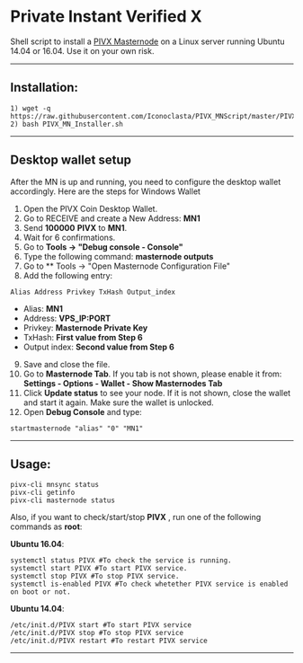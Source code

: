 # Private Instant Verified X
Shell script to install a [PIVX Masternode](http://pivx.org/) on a Linux server running Ubuntu 14.04 or 16.04. Use it on your own risk.

***
## Installation:
```
1) wget -q https://raw.githubusercontent.com/Iconoclasta/PIVX_MNScript/master/PIVX_MN_Installer.sh
2) bash PIVX_MN_Installer.sh
```
***

## Desktop wallet setup

After the MN is up and running, you need to configure the desktop wallet accordingly. Here are the steps for Windows Wallet
1. Open the PIVX Coin Desktop Wallet.
2. Go to RECEIVE and create a New Address: **MN1**
3. Send **100000** **PIVX** to **MN1**.
4. Wait for 6 confirmations.
5. Go to **Tools -> "Debug console - Console"**
6. Type the following command: **masternode outputs**
7. Go to  ** Tools -> "Open Masternode Configuration File"
8. Add the following entry:
```
Alias Address Privkey TxHash Output_index
```
* Alias: **MN1**
* Address: **VPS_IP:PORT**
* Privkey: **Masternode Private Key**
* TxHash: **First value from Step 6**
* Output index:  **Second value from Step 6**
9. Save and close the file.
10. Go to **Masternode Tab**. If you tab is not shown, please enable it from: **Settings - Options - Wallet - Show Masternodes Tab**
11. Click **Update status** to see your node. If it is not shown, close the wallet and start it again. Make sure the wallet is unlocked.
12. Open **Debug Console** and type:
```
startmasternode "alias" "0" "MN1"
```
***

## Usage:
```
pivx-cli mnsync status
pivx-cli getinfo
pivx-cli masternode status
```

Also, if you want to check/start/stop **PIVX** , run one of the following commands as **root**:

**Ubuntu 16.04**:
```
systemctl status PIVX #To check the service is running.
systemctl start PIVX #To start PIVX service.
systemctl stop PIVX #To stop PIVX service.
systemctl is-enabled PIVX #To check whetether PIVX service is enabled on boot or not.
```
**Ubuntu 14.04**:  
```
/etc/init.d/PIVX start #To start PIVX service
/etc/init.d/PIVX stop #To stop PIVX service
/etc/init.d/PIVX restart #To restart PIVX service
```

***

